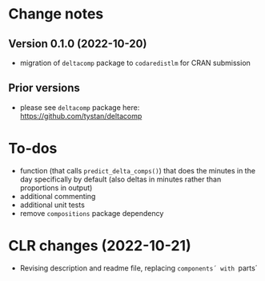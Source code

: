 
# Change notes


## Version 0.1.0 (2022-10-20)

* migration of `deltacomp` package to `codaredistlm` for CRAN submission


## Prior versions

* please see `deltacomp` package here: https://github.com/tystan/deltacomp


# To-dos

* function (that calls `predict_delta_comps()`) that does the minutes in the day specifically by default (also deltas in minutes rather than proportions in output)
* additional commenting
* additional unit tests
* remove `compositions` package dependency

# CLR changes (2022-10-21)

* Revising description and readme file, replacing `components´ with `parts´

